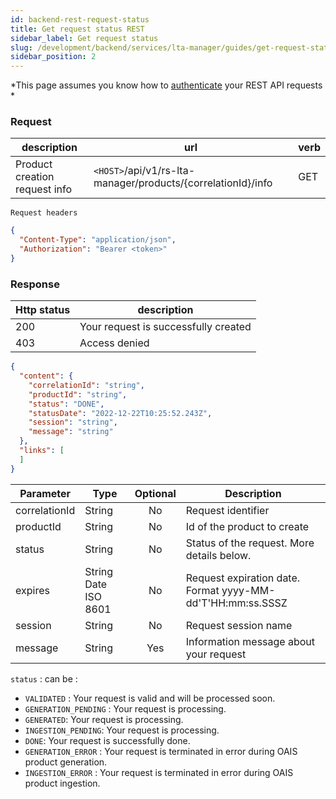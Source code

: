 ```yaml
---
id: backend-rest-request-status
title: Get request status REST
sidebar_label: Get request status
slug: /development/backend/services/lta-manager/guides/get-request-status-rest
sidebar_position: 2
---
```


*This page assumes you know how to [authenticate](/docs/development/backend/services/authentication/api-guides/retrieve-token-rest/) your REST API requests *

### Request 

| description | url | verb |
| ----------- | --- | ---- |
| Product creation request info | `<HOST>`/api/v1/rs-lta-manager/products/{correlationId}/info | GET |

`Request headers`
```json
{
  "Content-Type": "application/json",
  "Authorization": "Bearer <token>"
}
```

### Response

| Http status | description |
| ----------- | ------------ |
| 200         | Your request is successfully created |
| 403         | Access denied |

```json
{
  "content": {
    "correlationId": "string",
    "productId": "string",
    "status": "DONE",
    "statusDate": "2022-12-22T10:25:52.243Z",
    "session": "string",
    "message": "string"
  },
  "links": [
  ]
}
```

| Parameter | Type | Optional | Description |
| --------- | ---- | :--------: | ----------- |
| correlationId | String | No | Request identifier |
| productId | String | No | Id of the product to create |
| status | String | No | Status of the request. More details below.|
| expires | String Date ISO 8601| No |  Request expiration date. Format yyyy-MM-dd'T'HH:mm:ss.SSSZ |
| session | String | No | Request session name |
| message | String | Yes | Information message about your request |

 `status` : can be :
  - `VALIDATED` : Your request is valid and will be processed soon.
  - `GENERATION_PENDING` : Your request is processing.
  - `GENERATED`: Your request is processing.
  - `INGESTION_PENDING`: Your request is processing.
  - `DONE`: Your request is successfully done.
  - `GENERATION_ERROR` : Your request is terminated in error during OAIS product generation.
  - `INGESTION_ERROR` : Your request is terminated in error during OAIS product ingestion.
